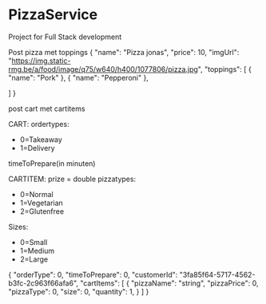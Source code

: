 # PizzaService
Project for Full Stack development

Post pizza met toppings
{
  "name": "Pizza jonas",
  "price": 10,
  "imgUrl": "https://img.static-rmg.be/a/food/image/q75/w640/h400/1077806/pizza.jpg",
  "toppings": [
    {
      "name": "Pork"
    },
    {
      "name": "Pepperoni"
    },
	
  ]
}

<!-- CartServices -->
post cart met cartitems

CART:
ordertypes:
  - 0=Takeaway
  - 1=Delivery

timeToPrepare(in minuten)



CARTITEM:
prize = double
pizzatypes:
  - 0=Normal
  - 1=Vegetarian
  - 2=Glutenfree

Sizes:
  - 0=Small
  - 1=Medium
  - 2=Large

{
  "orderType": 0,
  "timeToPrepare": 0,
  "customerId": "3fa85f64-5717-4562-b3fc-2c963f66afa6",
  "cartItems": [
    {
      "pizzaName": "string",
      "pizzaPrice": 0,
      "pizzaType": 0,
      "size": 0,
      "quantity": 1,
    }
  ]
}







